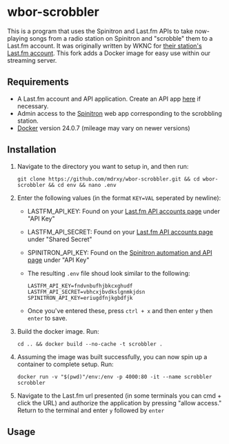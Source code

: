 # wbor-scrobbler

This is a program that uses the Spinitron and Last.fm APIs to take now-playing songs from a radio station on Spinitron and "scrobble" them to a Last.fm account. It was originally written by WKNC for [their station's Last.fm account](https://www.last.fm/user/wknc881). This fork adds a Docker image for easy use within our streaming server.

## Requirements

* A Last.fm account and API application. Create an API app [here](https://www.last.fm/api/account/create) if necessary.
* Admin access to the [Spinitron](https://spinitron.com/) web app corresponding to the scrobbling station.
* [Docker](https://www.docker.com/) version 24.0.7 (mileage may vary on newer versions)

## Installation

1. Navigate to the directory you want to setup in, and then run:

    ```text
    git clone https://github.com/mdrxy/wbor-scrobbler.git && cd wbor-scrobbler && cd env && nano .env
    ```

2. Enter the following values (in the format `KEY=VAL` seperated by newline):
    * LASTFM_API_KEY: Found on your [Last.fm API accounts page](https://www.last.fm/api/accounts) under "API Key"
    * LASTFM_API_SECRET: Found on your [Last.fm API accounts page](https://www.last.fm/api/accounts) under "Shared Secret"
    * SPINITRON_API_KEY: Found on the [Spinitron automation and API page](https://spinitron.com/station/automation/panel) under "API Key"
    * The resulting `.env` file shoud look similar to the following:

        ```text
        LASTFM_API_KEY=fndvnbufhjbkcxghudf
        LASTFM_API_SECRET=vbhcxjbvdkslgnmkjdsn
        SPINITRON_API_KEY=eriugdfnjkgbdfjk
        ```

    * Once you've entered these, press `ctrl + x` and then enter `y` then `enter` to save.

3. Build the docker image. Run:

    ```text
    cd .. && docker build --no-cache -t scrobbler .
    ```

4. Assuming the image was built successfully, you can now spin up a container to complete setup. Run:

    ```text
    docker run -v "$(pwd)"/env:/env -p 4000:80 -it --name scrobbler scrobbler
    ```

5. Navigate to the Last.fm url presented (in some terminals you can cmd + click the URL) and authorize the application by pressing "allow access." Return to the terminal and enter `y` followed by `enter`

## Usage


